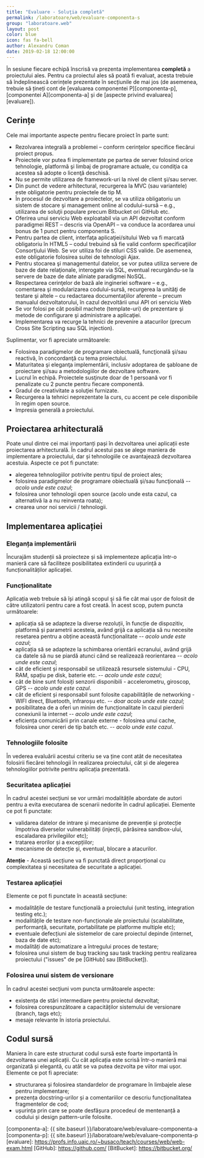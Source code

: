 ```yaml
---
title: "Evaluare - Soluţia completă"
permalink: /laboratoare/web/evaluare-componenta-s
group: "laboratoare.web"
layout: post
color: blue
icon: fas fa-bell
author: Alexandru Coman
date: 2019-02-18 12:00:00
---
```


În sesiune fiecare echipă înscrisă va prezenta implementarea **completă** a proiectului ales.
Pentru ca proiectul ales să poată fi evaluat, acesta trebuie să îndeplinească cerințele
prezentate în secțiunile de mai jos (de asemenea, trebuie să țineți cont
de [evaluarea componentei P][componenta-p], [componentei A][componenta-a] și
de [aspecte privind evaluarea][evaluare]).

<!--more-->

## Cerințe

Cele mai importante aspecte pentru fiecare proiect în parte sunt:

- Rezolvarea integrală a problemei – conform cerinţelor specifice fiecărui proiect propus.
- Proiectele vor putea fi implementate pe partea de server folosind orice tehnologie, platformă şi limbaj de programare actuale, cu condiţia ca acestea să adopte o licenţă deschisă.
- Nu se permite utilizarea de framework-uri la nivel de client şi/sau server.
- Din punct de vedere arhitectural, recurgerea la MVC (sau variantele) este obligatorie pentru proiectele de tip M.
- În procesul de dezvoltare a proiectelor, se va utiliza obligatoriu un sistem de stocare şi management online al codului-sursă – e.g., utilizarea de soluţii populare precum Bitbucket ori GitHub etc.
- Oferirea unui serviciu Web exploatabil via un API dezvoltat conform paradigmei REST – descris via OpenAPI – va conduce la acordarea unui bonus de 1 punct pentru componenta S.
- Pentru partea de client, interfaţa aplicaţiei/sitului Web va fi marcată obligatoriu în HTML5 – codul trebuind să fie valid conform specificaţiilor Consorţiului Web. Se vor utiliza foi de stiluri CSS valide. De asemenea, este obligatorie folosirea suitei de tehnologii Ajax.
- Pentru stocarea şi managementul datelor, se vor putea utiliza servere de baze de date relaţionale, interogate via SQL, eventual recurgându-se la servere de baze de date aliniate paradigmei NoSQL.
- Respectarea cerinţelor de bază ale ingineriei software – e.g., comentarea şi modularizarea codului-sursă, recurgerea la unităţi de testare şi altele – cu redactarea documentaţiilor aferente – precum manualul dezvoltatorului, în cazul dezvoltării unui API ori serviciu Web
- Se vor folosi pe cât posibil machete (template-uri) de prezentare şi metode de configurare şi administrare a aplicaţiei.
- Implementarea va recurge la tehnici de prevenire a atacurilor (precum Cross Site Scripting sau SQL injection).

Suplimentar, vor fi apreciate următoarele:

- Folosirea paradigmelor de programare obiectuală, funcţională şi/sau reactivă, în concordanţă cu tema proiectului.
- Maturitatea şi eleganţa implementării, inclusiv adoptarea de şabloane de proiectare şi/sau a metodologiilor de dezvoltare software.
- Lucrul în echipă. Proiectele susţinute doar de 1 persoană vor fi penalizate cu 2 puncte pentru fiecare componentă.
- Gradul de creativitate a soluţiei furnizate.
- Recurgerea la tehnici neprezentate la curs, cu accent pe cele disponibile în regim open source.
- Impresia generală a proiectului.


## Proiectarea arhitecturală

Poate unul dintre cei mai importanți pași în dezvoltarea unei aplicații este proiectarea arhitecturală. În cadrul acestui pas se alege maniera de implementare a proiectului, dar și tehnologiile ce avantajează dezvoltarea acestuia.
Aspecte ce pot fi punctate:

 - alegerea tehnologiilor potrivite pentru tipul de proiect ales;
 - folosirea paradigmelor de programare obiectuală şi/sau funcţională -- *acolo unde este cazul*;
 - folosirea unor tehnologii open source (acolo unde esta cazul, ca alternativă la a nu reinventa roata);
 - crearea unor noi servicii / tehnologii.

## Implementarea aplicației

### Eleganța implementării

Încurajăm studenții să proiecteze și să implementeze aplicația într-o manieră care să faciliteze posibilitatea extinderii cu ușurință a funcționalităților aplicației.

### Funcționalitate

Aplicația web trebuie să își atingă scopul și să fie cât mai ușor de folosit de către utilizatorii pentru care a fost creată.
În acest scop, putem puncta următoarele:

- aplicația să se adapteze la diverse rezoluții, în funcție de dispozitiv, platformă și parametrii acesteia, având grijă ca aplicația să nu necesite resetarea pentru a obține această funcționalitate -- *acolo unde este cazul*;
- aplicația să se adapteze la schimbarea orientării ecranului, având grijă ca datele să nu se piardă atunci când se realizează reorientarea -- *acolo unde este cazul*;
- cât de eficient și responsabil se utilizează resursele sistemului - CPU, RAM, spațiu pe disk, baterie etc. -- *acolo unde este cazul*;
- cât de bine sunt folosiți senzorii disponibili - accelerometru, giroscop, GPS -- *acolo unde este cazul*.
- cât de eficient și responsabil sunt folosite capabilitățile de networking - WIFI direct, Bluetooth, infraroșu etc. -- *doar acolo unde este cazul*;
- posibilitatea de a oferi un minim de funcționalitate în cazul pierderii conexiunii la internet -- *acolo unde este cazul*;
- eficiența comunicării prin canale externe - folosirea unui cache, folosirea unor cereri de tip batch etc. -- *acolo unde este cazul*.

### Tehnologiile folosite

În vederea evaluării acestui criteriu se va ține cont atât de necesitatea folosirii fiecărei tehnologii în realizarea proiectului, cât și de alegerea tehnologiilor potrivite pentru aplicația prezentată.

### Securitatea aplicației

În cadrul acestei secțiuni se vor urmări modalitățile abordate de autori pentru a evita executarea de scenarii nedorite în cadrul aplicației. Elemente ce pot fi punctate:

- validarea datelor de intrare și mecanisme de prevenție și protecție împotriva diverselor vulnerabilități (injecții, părăsirea sandbox-ului, escaladarea privilegiilor etc);
- tratarea erorilor și a excepțiilor;
- mecanisme de detecție și, eventual, blocare a atacurilor.

**Atenție** - Această secțiune va fi punctată direct proporțional cu complexitatea și necesitatea de securitate a aplicației.

### Testarea aplicației

Elemente ce pot fi punctate în această secțiune:
- modalitățile de testare funcțională a proiectului (unit testing, integration testing etc.);
- modalitățile de testare non-funcționale ale proiectului (scalabilitate, performanță, securitate, portabilitate pe platforme multiple etc);
- eventuale defecțiuni ale sistemelor de care proiectul depinde (internet, baza de date etc);
- modalități de automatizare a întregului proces de testare;
- folosirea unui sistem de bug tracking sau task tracking pentru realizarea proiectului ("issues" de pe [GitHub] sau [BitBucket]).

### Folosirea unui sistem de versionare

În cadrul acestei secțiuni vom puncta următoarele aspecte:

- existența de stări intermediare pentru proiectul dezvoltat;
- folosirea corespunzătoare a capacităților sistemului de versionare (branch, tags etc);
- mesaje relevante în istoria proiectului.

## Codul sursă

Maniera în care este structurat codul sursă este foarte importantă în dezvoltarea unei aplicații. Cu cât aplicația este scrisă într-o manieră mai organizată și elegantă, cu atât se va putea dezvolta pe viitor mai ușor. Elemente ce pot fi apreciate:

- structurarea și folosirea standardelor de programare în limbajele alese pentru implementare;
- prezența docstring-urilor și a comentariilor ce descriu funcționalitatea fragmentelor de cod;
- ușurința prin care se poate desfășura procedeul de mentenanță a codului și design pattern-urile folosite.

[componenta-a]: {{ site.baseurl }}/laboratoare/web/evaluare-componenta-a
[componenta-p]: {{ site.baseurl }}/laboratoare/web/evaluare-componenta-p
[evaluare]: https://profs.info.uaic.ro/~busaco/teach/courses/web/web-exam.html
[GitHub]: https://github.com/
[BitBucket]: https://bitbucket.org/
